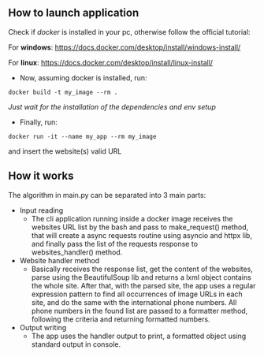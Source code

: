 ## How to launch application
Check if *docker* is installed in your pc, otherwise follow the official tutorial:

For **windows**: https://docs.docker.com/desktop/install/windows-install/

For **linux**: https://docs.docker.com/desktop/install/linux-install/

- Now, assuming docker is installed, run:

`docker build -t my_image --rm .`

*Just wait for the installation of the dependencies and env setup*

- Finally, run:

`docker run -it --name my_app --rm my_image`

and insert the website(s) valid URL


## How it works
The algorithm in main.py can be separated into 3 main parts:
- Input reading
    - The cli application running inside a docker image receives the websites URL list by the bash and pass to make_request() method, that will create a async requests routine using asyncio and httpx lib, and finally pass the list of the requests response to websites_handler() method.
- Website handler method
    - Basically receives the response list, get the content of the websites, parse using the BeautifulSoup lib and returns a lxml object contains the whole site. After that, with the parsed site, the app uses a regular expression pattern to find all occurrences of image URLs in each site, and do the same with the international phone numbers. All phone numbers in the found list are passed to a formatter method, following the criteria and returning formatted numbers.
- Output writing 
    - The app uses the handler output to print, a formatted object using standard output in console.
